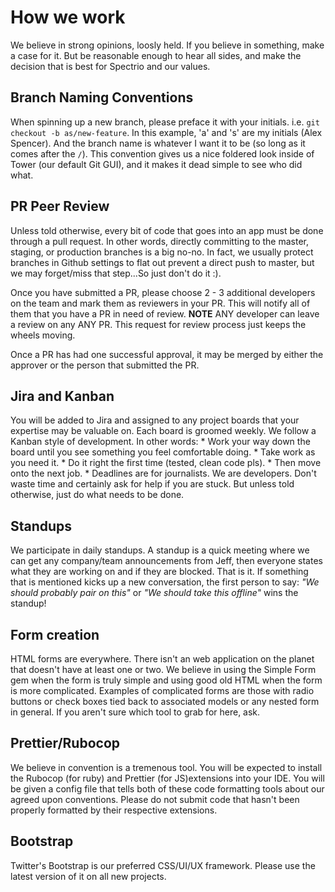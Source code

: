 # How we work
We believe in strong opinions, loosly held. If you believe in something, make a case for it. But be reasonable enough to hear all sides, and make the decision that is best for Spectrio and our values.

## Branch Naming Conventions
When spinning up a new branch, please preface it with your initials. i.e.  `git checkout -b as/new-feature`. In this example, 'a' and 's' are my initials (Alex Spencer). And the branch name is whatever I want it to be (so long as it comes after the `/`). This convention gives us a nice foldered look inside of Tower (our default Git GUI), and it makes it dead simple to see who did what.

## PR Peer Review
Unless told otherwise, every bit of code that goes into an app must be done through a pull request. In other words, directly committing to the master, staging, or production branches is a big no-no. In fact, we usually protect branches in Github settings to flat out prevent a direct push to master, but we may forget/miss that step...So just don't do it :).

Once you have submitted a PR, please choose 2 - 3 additional developers on the team and mark them as reviewers in your PR. This will notify all of them that you have a PR in need of review. **NOTE** ANY developer can leave a review on any ANY PR. This request for review process just keeps the wheels moving.

Once a PR has had one successful approval, it may be merged by either the approver or the person that submitted the PR.

## Jira and Kanban
You will be added to Jira and assigned to any project boards that your expertise may be valuable on. Each board is groomed weekly. We follow a Kanban style of development. In other words: 
    * Work your way down the board until you see something you feel comfortable doing.
    * Take work as you need it.
    * Do it right the first time (tested, clean code pls).
    * Then move onto the next job.
    * Deadlines are for journalists. We are developers. Don't waste time and certainly ask for help if you are stuck. But unless told otherwise, just do what needs to be done.

## Standups
We participate in daily standups. A standup is a quick meeting where we can get any company/team announcements from Jeff, then everyone states what they are working on and if they are blocked. That is it. If something that is mentioned kicks up a new conversation, the first person to say: _"We should probably pair on this"_ or _"We should take this offline"_ wins the standup!

## Form creation
HTML forms are everywhere. There isn't an web application on the planet that doesn't have at least one or two. We believe in using the Simple Form gem when the form is truly simple and using good old HTML when the form is more complicated. Examples of complicated forms are those with radio buttons or check boxes tied back to associated models or any nested form in general. If you aren't sure which tool to grab for here, ask.

## Prettier/Rubocop
We believe in convention is a tremenous tool. You will be expected to install the Rubocop (for ruby) and Prettier (for JS)extensions into your IDE. You will be given a config file that tells both of these code formatting tools about our agreed upon conventions. Please do not submit code that hasn't been properly formatted by their respective extensions.

## Bootstrap
Twitter's Bootstrap is our preferred CSS/UI/UX framework. Please use the latest version of it on all new projects.
